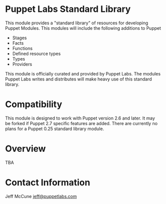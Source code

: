 # Puppet Labs Standard Library #

This module provides a "standard library" of resources for developing Puppet
Modules.  This modules will include the following additions to Puppet

 * Stages
 * Facts
 * Functions
 * Defined resource types
 * Types
 * Providers

This module is officially curated and provided by Puppet Labs.  The modules
Puppet Labs writes and distributes will make heavy use of this standard
library.

# Compatibility #

This module is designed to work with Puppet version 2.6 and later.  It may be
forked if Puppet 2.7 specific features are added.  There are currently no plans
for a Puppet 0.25 standard library module.

# Overview #

TBA

# Contact Information #

  Jeff McCune <jeff@puppetlabs.com>


